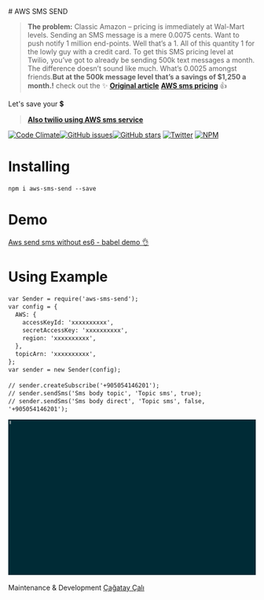 # AWS SMS SEND

> **The problem:**
Classic Amazon – pricing is immediately at Wal-Mart levels. Sending an SMS message is a mere 0.0075 cents.  Want to push notify 1 million end-points. Well that’s a 1. All of this quantity 1 for the lowly guy with a credit card. To get this SMS pricing level at Twilio, you’ve got to already be sending 500k text messages a month.  The difference doesn’t sound like much. What’s 0.0025 amongst friends.**But at the 500k message level that’s a savings of $1,250 a month.!**
> check out the :sparkles:  [**Original article**](https://www.chriskranky.com/the-threat-from-below-amazon-aws/)
> [**AWS sms pricing**](https://aws.amazon.com/sns/sms-pricing/)  :+1:

Let's save your :heavy_dollar_sign:
> [**Also twilio using AWS sms service**](https://www.twilio.com/press/releases/release-aws-sns)

[![Code Climate](https://codeclimate.com/github/svtek/aws-sms-send/badges/gpa.svg)](https://codeclimate.com/github/svtek/aws-sms-send)[![GitHub issues](https://img.shields.io/github/issues/svtek/aws-sms-send.svg)](https://github.com/svtek/aws-sms-send/issues)[![GitHub stars](https://img.shields.io/github/stars/svtek/aws-sms-send.svg)](https://github.com/svtek/aws-sms-send/stargazers)
[![Twitter](https://img.shields.io/twitter/url/https/github.com/svtek/aws-sms-send.svg?style=social)](https://twitter.com/intent/tweet?text=Wow:&url=%5Bobject%20Object%5D)
[![NPM](https://nodei.co/npm/aws-sms-send.png?downloads=true&downloadRank=true&stars=true)](https://nodei.co/npm/aws-sms-send/)
# Installing

```
npm i aws-sms-send --save
```

# Demo

[Aws send sms without es6 - babel demo :ok_hand:](https://github.com/ccali14/aws-sms-send-demo)

# Using Example

```
var Sender = require('aws-sms-send');
var config = {
  AWS: {
    accessKeyId: 'xxxxxxxxxx',
    secretAccessKey: 'xxxxxxxxxx',
    region: 'xxxxxxxxxx',
  },
  topicArn: 'xxxxxxxxxx',
};
var sender = new Sender(config);

// sender.createSubscribe('+905054146201');
// sender.sendSms('Sms body topic', 'Topic sms', true);
// sender.sendSms('Sms body direct', 'Topic sms', false, '+905054146201');
```

![GIF](aws.gif)

Maintenance & Development [Çağatay Çalı](http://github.com/ccali14)
